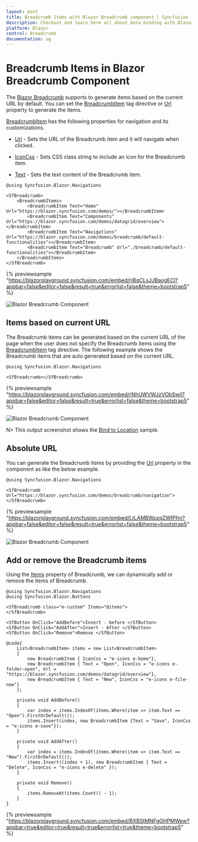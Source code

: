 ```yaml
---
layout: post
title: Breadcrumb Items with Blazor Breadcrumb component | Syncfusion
description: Checkout and learn here all about data binding with Blazor Breadcrumb component of Syncfusion and more.
platform: Blazor
control: Breadcrumb
documentation: ug
---
```


# Breadcrumb Items in Blazor Breadcrumb Component

The [Blazor Breadcrumb](https://www.syncfusion.com/blazor-components/blazor-breadcrumb) supports to generate items based on the current URL by default. You can set the [BreadcrumbItem](https://help.syncfusion.com/cr/blazor/Syncfusion.Blazor.Navigations.BreadcrumbItem.html) tag directive or [Url](https://help.syncfusion.com/cr/blazor/Syncfusion.Blazor.Navigations.SfBreadcrumb.html#Syncfusion_Blazor_Navigations_SfBreadcrumb_Url) property to generate the items.

[BreadcrumbItem](https://help.syncfusion.com/cr/blazor/Syncfusion.Blazor.Navigations.BreadcrumbItem.html) has the following properties for navigation and its customizations.

* [Url](https://help.syncfusion.com/cr/blazor/Syncfusion.Blazor.Navigations.BreadcrumbItem.html#Syncfusion_Blazor_Navigations_BreadcrumbItem_Url) - Sets the URL of the Breadcrumb item and it will navigate when clicked.

* [IconCss](https://help.syncfusion.com/cr/blazor/Syncfusion.Blazor.Navigations.BreadcrumbItem.html#Syncfusion_Blazor_Navigations_BreadcrumbItem_IconCss) - Sets CSS class string to include an icon for the Breadcrumb item.

* [Text](https://help.syncfusion.com/cr/blazor/Syncfusion.Blazor.Navigations.BreadcrumbItem.html#Syncfusion_Blazor_Navigations_BreadcrumbItem_Text) - Sets the text content of the Breadcrumb item.

```cshtml
@using Syncfusion.Blazor.Navigations

<SfBreadcrumb>
    <BreadcrumbItems>
        <BreadcrumbItem Text="Home" Url="https://blazor.syncfusion.com/demos/"></BreadcrumbItem>
        <BreadcrumbItem Text="Components" Url="https://blazor.syncfusion.com/demos/datagrid/overview"></BreadcrumbItem>
        <BreadcrumbItem Text="Navigations" Url="https://blazor.syncfusion.com/demos/breadcrumb/default-functionalities"></BreadcrumbItem>
        <BreadcrumbItem Text="Breadcrumb" Url="./breadcrumb/default-functionalities"></BreadcrumbItem>
    </BreadcrumbItems>
</SfBreadcrumb>
```
{% previewsample "https://blazorplayground.syncfusion.com/embed/rjBqCLsJJBaogECl?appbar=false&editor=false&result=true&errorlist=false&theme=bootstrap5" %}

![Blazor Breadcrumb Component](./images/blazor-Breadcrumb-tag.png)

## Items based on current URL

The Breadcrumb items can be generated based on the current URL of the page when the user does not specify the Breadcrumb items using the [BreadcrumbItem](https://help.syncfusion.com/cr/blazor/Syncfusion.Blazor.Navigations.BreadcrumbItem.html) tag directive. The following example shows the Breadcrumb items that are auto generated based on the current URL.

```cshtml
@using Syncfusion.Blazor.Navigations

<SfBreadcrumb></SfBreadcrumb>
```
{% previewsample "https://blazorplayground.syncfusion.com/embed/rNhUWVWJzVObSwiI?appbar=false&editor=false&result=true&errorlist=false&theme=bootstrap5" %}

![Blazor Breadcrumb Component](./images/blazor-Breadcrumb-current-url.png)

N> This output screenshot shows the [Bind to Location](https://blazor.syncfusion.com/demos/breadcrumb/bind-to-location) sample.

## Absolute URL

You can generate the Breadcrumb items by providing the [Url](https://help.syncfusion.com/cr/blazor/Syncfusion.Blazor.Navigations.BreadcrumbItem.html#Syncfusion_Blazor_Navigations_BreadcrumbItem_Url) property in the component as like the below example.

```cshtml
@using Syncfusion.Blazor.Navigations

<SfBreadcrumb Url="https://blazor.syncfusion.com/demos/breadcrumb/navigation">
</SfBreadcrumb>
```
{% previewsample "https://blazorplayground.syncfusion.com/embed/LtLAMBWpzqZWfPfm?appbar=false&editor=false&result=true&errorlist=false&theme=bootstrap5" %}

![Blazor Breadcrumb Component](./images/blazor-Breadcrumb-static-url.png)

## Add or remove the Breadcrumb items

Using the [Items](https://help.syncfusion.com/cr/blazor/Syncfusion.Blazor.Navigations.SfBreadcrumb.html#Syncfusion_Blazor_Navigations_SfBreadcrumb_Items) property of Breadcrumb, we can dynamically add or remove the items of Breadcrumb.

```cshtml
@using Syncfusion.Blazor.Navigations
@using Syncfusion.Blazor.Buttons

<SfBreadcrumb class="e-custom" Items="@items">
</SfBreadcrumb>

<SfButton OnClick="AddBefore">Insert - before </SfButton>
<SfButton OnClick="AddAfter">Insert - After </SfButton>
<SfButton OnClick="Remove">Remove </SfButton>

@code{
    List<BreadcrumbItem> items = new List<BreadcrumbItem>
    {
        new BreadcrumbItem { IconCss = "e-icons e-home"},
        new BreadcrumbItem { Text = "Open", IconCss = "e-icons e-folder-open", Url = "https://blazor.syncfusion.com/demos/datagrid/overview"},
        new BreadcrumbItem { Text = "New", IconCss = "e-icons e-file-new"}
    };

    private void AddBefore()
    {
        var index = items.IndexOf(items.Where(item => item.Text == "Open").FirstOrDefault());
        items.Insert(index, new BreadcrumbItem {Text = "Save", IconCss = "e-icons e-save"});
    }

    private void AddAfter()
    {
        var index = items.IndexOf(items.Where(item => item.Text == "New").FirstOrDefault());
        items.Insert((index + 1), new BreadcrumbItem { Text = "Delete", IconCss = "e-icons e-delete" });
    }
    
    private void Remove()
    {
        items.RemoveAt(items.Count() - 1);
    }
}
```
{% previewsample "https://blazorplayground.syncfusion.com/embed/BXBStMNFgGHPMWew?appbar=true&editor=true&result=true&errorlist=true&theme=bootstrap5" %}